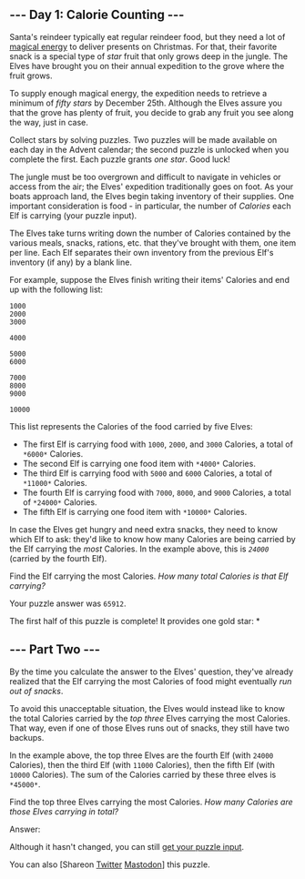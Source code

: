 \--- Day 1: Calorie Counting ---
----------

Santa's reindeer typically eat regular reindeer food, but they need a lot
of [magical energy](/2018/day/25) to deliver presents on Christmas. For that, their
favorite snack is a special type of *star* fruit that only grows deep in the jungle. The
Elves have brought you on their annual expedition to the grove where the fruit grows.

To supply enough magical energy, the expedition needs to retrieve a minimum of *fifty
stars* by December 25th. Although the Elves assure you that the grove has plenty of
fruit, you decide to grab any fruit you see along the way, just in case.

Collect stars by solving puzzles. Two puzzles will be made available on each day in the
Advent calendar; the second puzzle is unlocked when you complete the first. Each puzzle
grants *one star*. Good luck!

The jungle must be too overgrown and difficult to navigate in vehicles or access from
the air; the Elves' expedition traditionally goes on foot. As your boats approach land,
the Elves begin taking inventory of their supplies. One important consideration is
food - in particular, the number of *Calories* each Elf is carrying (your puzzle input).

The Elves take turns writing down the number of Calories contained by the various meals,
snacks, rations, etc. that they've brought with them, one item per line. Each Elf
separates their own inventory from the previous Elf's inventory (if any) by a blank
line.

For example, suppose the Elves finish writing their items' Calories and end up with the
following list:

```
1000
2000
3000

4000

5000
6000

7000
8000
9000

10000

```

This list represents the Calories of the food carried by five Elves:

* The first Elf is carrying food with `1000`, `2000`, and `3000` Calories, a total
  of `*6000*` Calories.
* The second Elf is carrying one food item with `*4000*` Calories.
* The third Elf is carrying food with `5000` and `6000` Calories, a total of `*11000*`
  Calories.
* The fourth Elf is carrying food with `7000`, `8000`, and `9000` Calories, a total
  of `*24000*` Calories.
* The fifth Elf is carrying one food item with `*10000*` Calories.

In case the Elves get hungry and need extra snacks, they need to know which Elf to ask:
they'd like to know how many Calories are being carried by the Elf carrying the *most*
Calories. In the example above, this is *`24000`* (carried by the fourth Elf).

Find the Elf carrying the most Calories. *How many total Calories is that Elf carrying?*

Your puzzle answer was `65912`.

The first half of this puzzle is complete! It provides one gold star: \*

\--- Part Two ---
----------

By the time you calculate the answer to the Elves' question, they've already realized
that the Elf carrying the most Calories of food might eventually *run out of snacks*.

To avoid this unacceptable situation, the Elves would instead like to know the total
Calories carried by the *top three* Elves carrying the most Calories. That way, even if
one of those Elves runs out of snacks, they still have two backups.

In the example above, the top three Elves are the fourth Elf (with `24000` Calories),
then the third Elf (with `11000` Calories), then the fifth Elf (with `10000` Calories).
The sum of the Calories carried by these three elves is `*45000*`.

Find the top three Elves carrying the most Calories. *How many Calories are those Elves
carrying in total?*

Answer:

Although it hasn't changed, you can still [get your puzzle input](1/input).

You can
also [Shareon [Twitter](https://twitter.com/intent/tweet?text=I%27ve+completed+Part+One+of+%22Calorie+Counting%22+%2D+Day+1+%2D+Advent+of+Code+2022&url=https%3A%2F%2Fadventofcode%2Ecom%2F2022%2Fday%2F1&related=ericwastl&hashtags=AdventOfCode) [Mastodon](javascript:void(0);)]
this puzzle.
